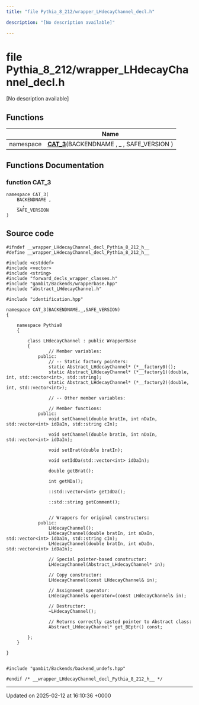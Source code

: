 ```yaml
---
title: "file Pythia_8_212/wrapper_LHdecayChannel_decl.h"

description: "[No description available]"

---
```


# file Pythia_8_212/wrapper_LHdecayChannel_decl.h

[No description available]

## Functions

|                | Name           |
| -------------- | -------------- |
| namespace | **[CAT_3](/documentation/code/files/wrapper__lhdecaychannel__decl_8h/#function-cat-3)**(BACKENDNAME , _ , SAFE_VERSION ) |


## Functions Documentation

### function CAT_3

```
namespace CAT_3(
    BACKENDNAME ,
    _ ,
    SAFE_VERSION 
)
```




## Source code

```
#ifndef __wrapper_LHdecayChannel_decl_Pythia_8_212_h__
#define __wrapper_LHdecayChannel_decl_Pythia_8_212_h__

#include <cstddef>
#include <vector>
#include <string>
#include "forward_decls_wrapper_classes.h"
#include "gambit/Backends/wrapperbase.hpp"
#include "abstract_LHdecayChannel.h"

#include "identification.hpp"

namespace CAT_3(BACKENDNAME,_,SAFE_VERSION)
{
    
    namespace Pythia8
    {
        
        class LHdecayChannel : public WrapperBase
        {
                // Member variables: 
            public:
                // -- Static factory pointers: 
                static Abstract_LHdecayChannel* (*__factory0)();
                static Abstract_LHdecayChannel* (*__factory1)(double, int, std::vector<int>, std::string);
                static Abstract_LHdecayChannel* (*__factory2)(double, int, std::vector<int>);
        
                // -- Other member variables: 
        
                // Member functions: 
            public:
                void setChannel(double bratIn, int nDaIn, std::vector<int> idDaIn, std::string cIn);
        
                void setChannel(double bratIn, int nDaIn, std::vector<int> idDaIn);
        
                void setBrat(double bratIn);
        
                void setIdDa(std::vector<int> idDaIn);
        
                double getBrat();
        
                int getNDa();
        
                ::std::vector<int> getIdDa();
        
                ::std::string getComment();
        
        
                // Wrappers for original constructors: 
            public:
                LHdecayChannel();
                LHdecayChannel(double bratIn, int nDaIn, std::vector<int> idDaIn, std::string cIn);
                LHdecayChannel(double bratIn, int nDaIn, std::vector<int> idDaIn);
        
                // Special pointer-based constructor: 
                LHdecayChannel(Abstract_LHdecayChannel* in);
        
                // Copy constructor: 
                LHdecayChannel(const LHdecayChannel& in);
        
                // Assignment operator: 
                LHdecayChannel& operator=(const LHdecayChannel& in);
        
                // Destructor: 
                ~LHdecayChannel();
        
                // Returns correctly casted pointer to Abstract class: 
                Abstract_LHdecayChannel* get_BEptr() const;
        
        };
    }
    
}


#include "gambit/Backends/backend_undefs.hpp"

#endif /* __wrapper_LHdecayChannel_decl_Pythia_8_212_h__ */
```


-------------------------------

Updated on 2025-02-12 at 16:10:36 +0000
